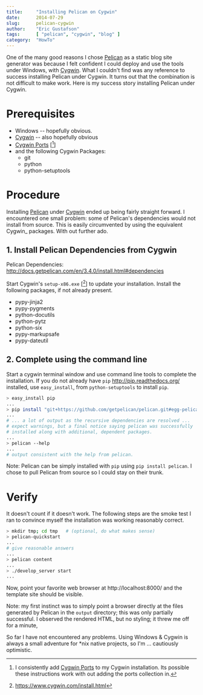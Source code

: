 ```yaml
---
title:     "Installing Pelican on Cygwin"
date:      2014-07-29
slug:      pelican-cygwin
author:    "Eric Gustafson"
tags:      [ "pelican", "cygwin", "blog" ]
category:  "HowTo"
---
```


One of the many good reasons I chose
[Pelican](http://blog.getpelican.com/) as a static blog site generator
was because I felt confident I could deploy and use the tools under
Windows, with [Cygwin](https://www.cygwin.com/).  What I couldn't find
was any reference to success installing Pelican under Cygwin.  It
turns out that the combination is not difficult to make work.  Here is
my success story installing Pelican under Cygwin.

# Prerequisites

+ Windows -- hopefully obvious.
+ [Cygwin](https://www.cygwin.com/) -- also hopefully obvious
+ [Cygwin Ports](http://cygwinports.org/) [[^1]]
+ and the following Cygwin Packages:
  - git
  - python
  - python-setuptools

[^1]: I consistently add [Cygwin Ports](http://cygwinports.org/) to my
      Cygwin installation.  Its possible these instructions work with
      out adding the ports collection in.

# Procedure

Installing [Pelican](http://blog.getpelican.com/) under
[Cygwin](https://www.cygwin.com/) ended up being fairly straight
forward.  I encountered one small problem: some of Pelican's
dependencies would not install from source.  This is easily
circumvented by using the equivalent Cygwin_ packages.  With out
further ado.

## 1. Install Pelican Dependencies from Cygwin

Pelican Dependencies: http://docs.getpelican.com/en/3.4.0/install.html#dependencies

Start Cygwin's `setup-x86.exe` [[^2]] to update your installation.
Install the following packages, if not already present.

[^2]: https://www.cygwin.com/install.html

- pypy-jinja2
- pypy-pygments
- python-docutils
- python-pytz
- python-six
- pypy-markupsafe
- pypy-dateutil

## 2. Complete using the command line

Start a cygwin terminal window and use command line tools to complete
the installation.  If you do not already have `pip`
<http://pip.readthedocs.org/> installed, use `easy_install`, from
`python-setuptools` to install `pip`.

```bash
> easy_install pip
...
> pip install "git+https://github.com/getpelican/pelican.git#egg-pelican"
...
# ... a lot of output as the recursive dependencies are resolved ...
# expect warnings, but a final notice saying pelican was successfully
# installed along with additional, dependent packages.
...
> pelican --help
...
# output consistent with the help from pelican.
```

Note:  Pelican can be simply installed with `pip` using `pip
install pelican`.  I chose to pull Pelican from source so I could
stay on their trunk.


# Verify

It doesn't count if it doesn't work.  The following steps are the smoke
test I ran to convince myself the installation was working reasonably
correct.

```bash
> mkdir tmp; cd tmp   # (optional, do what makes sense)
> pelican-quickstart
...
# give reasonable answers
...
> pelican content
...
> ./develop_server start
...
```

Now, point your favorite web browser at http://localhost:8000/ and the
template site should be visible.

Note: my first instinct was to simply point a browser directly at
the files generated by Pelican in the `output` directory; this was
only partially successful.  I observed the rendered HTML, but no
styling; it threw me off for a minute,

So far I have not encountered any problems.  Using Windows & Cygwin is
always a small adventure for \*nix native projects, so I'm
... cautiously optimistic.
